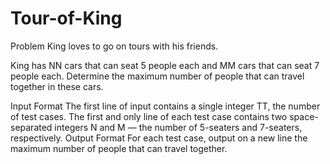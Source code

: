 # Tour-of-King
Problem
King loves to go on tours with his friends.

King has NN cars that can seat 5 people each and MM cars that can seat 7 people each. Determine the maximum number of people that can travel together in these cars.

Input Format
The first line of input contains a single integer TT, the number of test cases.
The first and only line of each test case contains two space-separated integers N and M — the number of 5-seaters and 7-seaters, respectively.
Output Format
For each test case, output on a new line the maximum number of people that can travel together.
